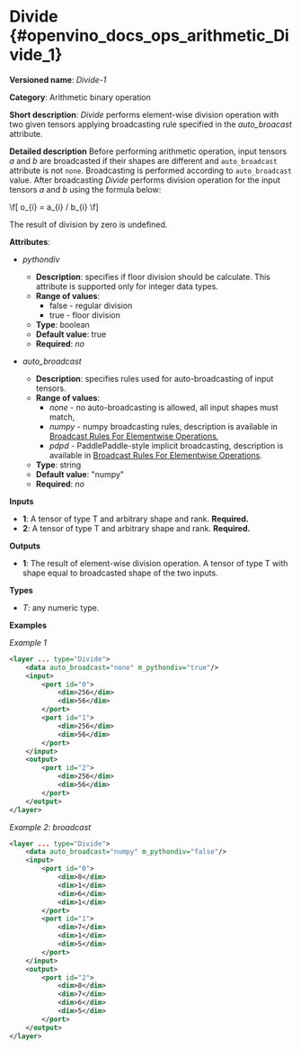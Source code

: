# Divide {#openvino_docs_ops_arithmetic_Divide_1}

**Versioned name**: *Divide-1*

**Category**: Arithmetic binary operation

**Short description**: *Divide* performs element-wise division operation with two given tensors applying broadcasting rule specified in the *auto_broacast* attribute.

**Detailed description**
Before performing arithmetic operation, input tensors *a* and *b* are broadcasted if their shapes are different and `auto_broadcast` attribute is not `none`. Broadcasting is performed according to `auto_broadcast` value.
After broadcasting *Divide* performs division operation for the input tensors *a* and *b* using the formula below:

\f[
o_{i} = a_{i} / b_{i}
\f]

The result of division by zero is undefined.

**Attributes**:

* *pythondiv*

  * **Description**: specifies if floor division should be calculate. This attribute is supported only for integer data types.
  * **Range of values**:
    * false - regular division
    * true - floor division
  * **Type**: boolean
  * **Default value**: true
  * **Required**: *no*

* *auto_broadcast*

  * **Description**: specifies rules used for auto-broadcasting of input tensors.
  * **Range of values**:
    * *none* - no auto-broadcasting is allowed, all input shapes must match,
    * *numpy* - numpy broadcasting rules, description is available in [Broadcast Rules For Elementwise Operations](../broadcast_rules.md),
    * *pdpd* - PaddlePaddle-style implicit broadcasting, description is available in [Broadcast Rules For Elementwise Operations](../broadcast_rules.md).
  * **Type**: string
  * **Default value**: "numpy"
  * **Required**: *no*

**Inputs**

* **1**: A tensor of type T and arbitrary shape and rank. **Required.**
* **2**: A tensor of type T and arbitrary shape and rank. **Required.**

**Outputs**

* **1**: The result of element-wise division operation. A tensor of type T with shape equal to broadcasted shape of the two inputs.

**Types**

* *T*: any numeric type.


**Examples**

*Example 1*

```xml
<layer ... type="Divide">
    <data auto_broadcast="none" m_pythondiv="true"/>
    <input>
        <port id="0">
            <dim>256</dim>
            <dim>56</dim>
        </port>
        <port id="1">
            <dim>256</dim>
            <dim>56</dim>
        </port>
    </input>
    <output>
        <port id="2">
            <dim>256</dim>
            <dim>56</dim>
        </port>
    </output>
</layer>
```

*Example 2: broadcast*
```xml
<layer ... type="Divide">
    <data auto_broadcast="numpy" m_pythondiv="false"/>
    <input>
        <port id="0">
            <dim>8</dim>
            <dim>1</dim>
            <dim>6</dim>
            <dim>1</dim>
        </port>
        <port id="1">
            <dim>7</dim>
            <dim>1</dim>
            <dim>5</dim>
        </port>
    </input>
    <output>
        <port id="2">
            <dim>8</dim>
            <dim>7</dim>
            <dim>6</dim>
            <dim>5</dim>
        </port>
    </output>
</layer>
```

